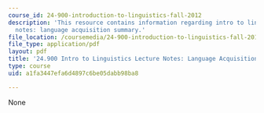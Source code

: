 ```yaml
---
course_id: 24-900-introduction-to-linguistics-fall-2012
description: 'This resource contains information regarding intro to linguistics lecture
  notes: language acquisition summary.'
file_location: /coursemedia/24-900-introduction-to-linguistics-fall-2012/a1fa3447efa6d4897c6be05dabb98ba8_MIT24_900F12_LanguagAcqsum.pdf
file_type: application/pdf
layout: pdf
title: '24.900 Intro to Linguistics Lecture Notes: Language Acquisition Summary'
type: course
uid: a1fa3447efa6d4897c6be05dabb98ba8

---
```

None